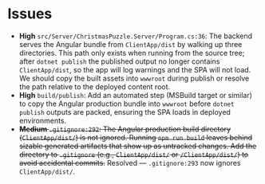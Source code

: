 # Issues

- **High** `src/Server/ChristmasPuzzle.Server/Program.cs:36`: The backend serves the Angular bundle from `ClientApp/dist` by walking up three directories. This path only exists when running from the source tree; after `dotnet publish` the published output no longer contains `ClientApp/dist`, so the app will log warnings and the SPA will not load. We should copy the built assets into `wwwroot` during publish or resolve the path relative to the deployed content root.
- **High** `build/publish`: Add an automated step (MSBuild target or similar) to copy the Angular production bundle into `wwwroot` before `dotnet publish` outputs are packed, ensuring the SPA loads in deployed environments.
- ~~**Medium** `.gitignore:292`: The Angular production build directory (`ClientApp/dist/`) is not ignored. Running `npm run build` leaves behind sizable generated artifacts that show up as untracked changes. Add the directory to `.gitignore` (e.g., `ClientApp/dist/` or `/ClientApp/dist/`) to avoid accidental commits.~~ Resolved — `.gitignore:293` now ignores `ClientApp/dist/`.
